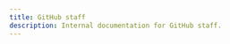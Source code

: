 ```yaml
---
title: GitHub staff
description: Internal documentation for GitHub staff.
---
```


<ChildPages of="GitHub staff">
